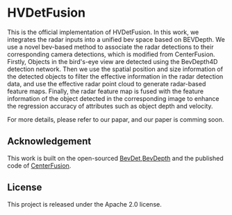 # HVDetFusion

This is the official implementation of HVDetFusion. In this work, we integrates the radar inputs into a unified bev space based on BEVDepth. We use a novel bev-based method to associate the radar detections to their corresponding camera detections, which is modified from CenterFusion. Firstly, Objects in the bird's-eye view are detected using the BevDepth4D detection network. Then we use the spatial position and size information of the detected objects to filter the effective information in the radar detection data, and use the effective radar point cloud to generate radar-based feature maps. Finally, the radar feature map is fused with the feature information of the object detected in the corresponding image to enhance the regression accuracy of attributes such as object depth and velocity.

For more details, please refer to our papar, and our paper is comming soon.




## Acknowledgement
This work is built on the open-sourced [BevDet](https://github.com/HuangJunJie2017/BEVDet),[BevDepth](https://github.com/Megvii-BaseDetection/BEVDepth) and the published code of [CenterFusion](https://github.com/mrnabati/CenterFusion).

## License
This project is released under the Apache 2.0 license.
